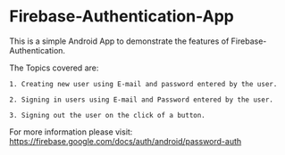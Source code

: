 # Firebase-Authentication-App

This is a simple Android App to demonstrate the features of Firebase-Authentication.

The Topics covered are:

    1. Creating new user using E-mail and password entered by the user.
    
    2. Signing in users using E-mail and Password entered by the user.
    
    3. Signing out the user on the click of a button.
    
    
 For more information please visit:  https://firebase.google.com/docs/auth/android/password-auth
